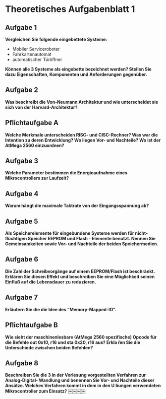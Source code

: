 # Theoretisches Aufgabenblatt 1

## Aufgabe 1
**Vergleichen Sie folgende eingebettete Systeme:**
 * Mobiler Serviceroboter
 * Fahrkartenautomat
 * automatischer Türöffner

 **Können alle 3 Systeme als eingebette bezeichnet werden? Stellen Sie dazu Eigenschaften, Komponenten und Anforderungen gegenüber.**


## Aufgabe 2
**Was beschreibt die Von-Neumann Architektur und wie unterscheidet sie sich von der Harvard-Architektur?**

## Pflichtaufgabe A
**Welche Merkmale unterscheiden RISC- und CISC-Rechner? Was war die Intention zu deren Entwicklung? Wo liegen Vor- und Nachteile? Wo ist der AtMega 2560 einzuordnen?**

## Aufgabe 3
**Welche Parameter bestimmen die Energieaufnahme eines Mikrocontrollers zur Laufzeit?**

## Aufgabe 4
**Warum hängt die maximale Taktrate von der Eingangsspannung ab?**

## Aufgabe 5
**Als Speicherelemente für eingebundene Systeme werden für nicht-flüchtigen Speicher EEPROM und Flash - Elemente benutzt. Nennen Sie Gemeinsamkeiten sowie Vor- und Nachteile der beiden Speichermedien.**

## Aufgabe 6
**Die Zahl der Schreibvorgänge auf einem EEPROM/Flash ist beschränkt. Erklären Sie diesen Effekt und beschreiben Sie eine Möglichkeit seinen Einfluß auf die Lebensdauer zu reduzieren.**

## Aufgabe 7
**Erläutern Sie die die Idee des ”Memory-Mapped-IO“.**

## Pflichtaufgabe B
**Wie sieht der maschinenlesbare (AtMega 2560 spezifische) Opcode für die Befehle out 0x10, r16 und sta 0x20, r16 aus? Erkla ̈ren Sie die Unterschiede zwischen beiden Befehlen?**

## Aufgabe 8
**Beschreiben Sie die 3 in der Vorlesung vorgestellten Verfahren zur Analog-Digital- Wandlung und benennen Sie Vor- und Nachteile dieser Ansätze. Welches Verfahren kommt in dem in den U ̈bungen verwendeten Mikrocontroller zum Einsatz?**
￼￼￼￼
